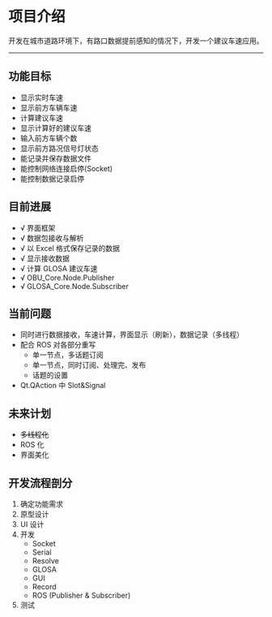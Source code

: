 # 项目介绍

开发在城市道路环境下，有路口数据提前感知的情况下，开发一个建议车速应用。

---

## 功能目标

- 显示实时车速
- 显示前方车辆车速
- 计算建议车速
- 显示计算好的建议车速
- 输入前方车辆个数
- 显示前方路况信号灯状态
- 能记录并保存数据文件
- 能控制网络连接启停(Socket)
- 能控制数据记录启停

## 目前进展
- √ 界面框架
- √ 数据包接收与解析
- √ 以 Excel 格式保存记录的数据
- √ 显示接收数据
- √ 计算 GLOSA 建议车速
- √ OBU_Core.Node.Publisher
- √ GLOSA_Core.Node.Subscriber

## 当前问题
- 同时进行数据接收，车速计算，界面显示（刷新），数据记录（多线程）
- 配合 ROS 对各部分重写
    - 单一节点，多话题订阅
    - 单一节点，同时订阅、处理完、发布
    - 话题的设置
- Qt.QAction 中 Slot&Signal 

## 未来计划
- ~~多线程化~~
- ROS 化
- 界面美化

## 开发流程剖分
1. 确定功能需求
2. 原型设计
3. UI 设计
4. 开发
    - Socket
    - Serial
    - Resolve
    - GLOSA
    - GUI
    - Record
    - ROS (Publisher & Subscriber)
5. 测试
